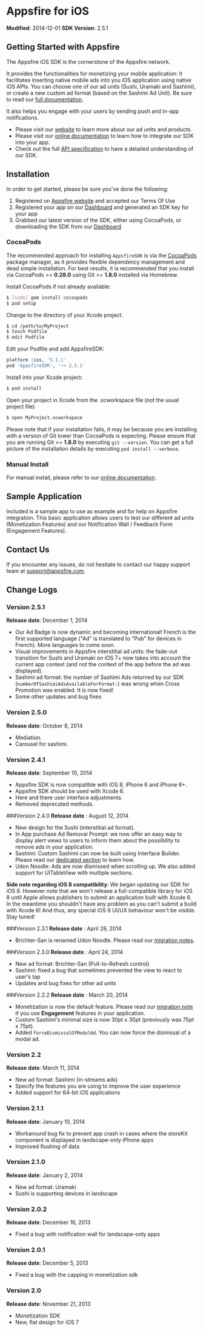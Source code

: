 Appsfire for iOS
================

**Modified**: 2014-12-01
**SDK Version**: 2.5.1

## Getting Started with Appsfire
The Appsfire iOS SDK is the cornerstone of the Appsfire network.

It provides the functionalities for monetizing your mobile application: it facilitates inserting native mobile ads into you iOS application using native iOS APIs. You can choose one of our ad units (Sushi, Uramaki and Sashimi), or create a new custom ad format (based on the Sashimi Ad Unit). Be sure to read our [full documentation](http://docs.appsfire.com/sdk/ios/integration-reference/Introduction).

It also helps you engage with your users by sending push and in-app notifications.

- Please visit our [website](http://appsfire.com) to learn more about our ad units and products.
- Please visit our [online documentation](http://docs.appsfire.com/sdk/ios/integration-reference/Introduction) to learn how to integrate our SDK into your app.
- Check out the full [API specification](http://docs.appsfire.com/sdk/ios/api-reference/) to have a detailed understanding of our SDK.

## Installation

In order to get started, please be sure you've done the following:

1. Registered on [Appsfire website](http://www.appsfire.com/) and accepted our Terms Of Use
2. Registered your app on our [Dashboard](http://dashboard.appsfire.com/) and generated an SDK key for your app
3. Grabbed our latest version of the SDK, either using CocoaPods, or downloading the SDK from our [Dashboard](http://dashboard.appsfire.com/app/doc)


### CocoaPods

The recommended approach for installing `AppsfireSDK` is via the [CocoaPods](http://cocoapods.org/) package manager, as it provides flexible dependency management and dead simple installation.
For best results, it is recommended that you install via CocoaPods >= **0.28.0** using Git >= **1.8.0** installed via Homebrew.

Install CocoaPods if not already available:

``` bash
$ [sudo] gem install cocoapods
$ pod setup
```

Change to the directory of your Xcode project:

``` bash
$ cd /path/to/MyProject
$ touch Podfile
$ edit Podfile
```

Edit your Podfile and add AppsfireSDK:

``` bash
platform :ios, '5.1.1'
pod 'AppsfireSDK', '~> 2.5.1'
```

Install into your Xcode project:

``` bash
$ pod install
```

Open your project in Xcode from the .xcworkspace file (not the usual project file)

``` bash
$ open MyProject.xcworkspace
```

Please note that if your installation fails, it may be because you are installing with a version of Git lower than CocoaPods is expecting. Please ensure that you are running Git >= **1.8.0** by executing `git --version`. You can get a full picture of the installation details by executing `pod install --verbose`.

### Manual Install

For manual install, please refer to our [online documentation](http://docs.appsfire.com/sdk/ios/integration-reference/).

## Sample Application
Included is a sample app to use as example and for help on Appsfire integration. This basic application allows users to test our different ad units (Monetization Features) and our Notification Wall / Feedback Form (Engagement Features).

## Contact Us
If you encounter any issues, do not hesitate to contact our happy support team at support@appsfire.com.

## Change Logs

### Version 2.5.1
**Release date**: December 1, 2014
<ul>
	<li>Our Ad Badge is now dynamic and becoming international! French is the first supported language ("Ad" is translated to "Pub" for devices in French). More languages to come soon.</li>
	<li>Visual improvements in Appsfire interstitial ad units: the fade-out transition for Sushi and Uramaki on iOS 7+ now takes into account the current app context (and not the context of the app before the ad was displayed).</li>
	<li>Sashimi ad format: the number of Sashimi Ads returned by our SDK (<code>numberOfSashimiAdsAvailableForFormat:</code>) was wrong when Cross Promotion was enabled. It is now fixed!</li>
	<li>Some other updates and bug fixes</li>
</ul>

### Version 2.5.0
**Release date**: October 8, 2014
<ul>
	<li>Mediation.</li>
	<li>Carousel for sashimi.</li>
</ul>

### Version 2.4.1
**Release date**: September 10, 2014
<ul>
	<li>Appsfire SDK is now compatible with iOS 8, iPhone 6 and iPhone 6+.</li>
	<li>Appsfire SDK should be used with Xcode 6.</li>
	<li>Here and there user interface adjustments.</li>
	<li>Removed deprecated methods.</li>
</ul>

###Version 2.4.0
**Release date** : August 12, 2014
- New design for the Sushi (interstitial ad format).
- In App purchase Ad Removal Prompt: we now offer an easy way to display alert views to users to inform them about the possibility to remove ads in your application.
- Sashimi: Custom Sashimi can now be built using Interface Builder. Please read our <a href="http://docs.appsfire.com/sdk/ios/integration-reference/Monetization_Features/In-stream_ads_(Sashimi_&_Udon_Noodle)/Custom_mode/Implementation">dedicated section</a> to learn how.
- Udon Noodle: Ads are now dismissed when scrolling up. We also added support for UITableView with multiple sections.

**Side note regarding iOS 8 compatibility**: We began updating our SDK for iOS 8. However note that we won't release a full-compatible library for iOS 8 until Apple allows publishers to submit an application built with Xcode 6. In the meantime you shouldn't have any problem as you can't submit a build with Xcode 6! And thus, any special iOS 8 UI/UX behaviour won't be visible. Stay tuned!

###Version 2.3.1
**Release date** : April 28, 2014
- Brichter-San is renamed Udon Noodle. Please read our [migration notes](http://docs.appsfire.com/sdk/ios/integration-reference/Upgrading/From_2,3_to_2,3,1).

###Version 2.3.0
**Release date** : April 24, 2014

- New ad format: Brichter-San (Pull-to-Refresh control)
- Sashimi: fixed a bug that sometimes prevented the view to react to user's tap
- Updates and bug fixes for other ad units

###Version 2.2.2
**Release date** : March 20, 2014

- Monetization is now the default feature. Please read our [migration note](http://docs.appsfire.com/sdk/ios/integration-reference/Upgrading/From_2,2_to_2,2,2) if you use **Engagement** features in your application.
- Custom Sashimi's minimal size is now 30pt x 30pt (previously was 75pt x 75pt).
- Added `forceDismissalOfModalAd`. You can now force the dismissal of a modal ad.

### Version 2.2
**Release date**: March 11, 2014

- New ad format: Sashimi (in-streams ads)
- Specify the features you are using to improve the user experience
- Added support for 64-bit iOS applications

### Version 2.1.1
**Release date**: January 10, 2014

- Workaround bug fix to prevent app crash in cases where the storeKit component is displayed in landscape-only iPhone apps
- Improved flushing of data

### Version 2.1.0
**Release date**: January 2, 2014

- New ad format: Uramaki
- Sushi is supporting devices in landscape

### Version 2.0.2
**Release date**: December 16, 2013

- Fixed a bug with notification wall for landscape-only apps

### Version 2.0.1
**Release date**: December 5, 2013

- Fixed a bug with the capping in monetization sdk

### Version 2.0
**Release date**: November 21, 2013

- Monetization SDK
- New, flat design for iOS 7

